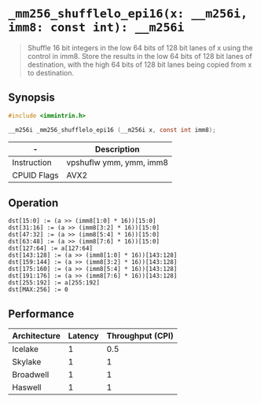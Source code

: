 `_mm256_shufflelo_epi16(x: __m256i, imm8: const int): __m256i`
==============================================================

> Shuffle 16 bit integers in the low 64 bits of 128 bit lanes of x using the control in imm8. Store the results in the low 64 bits of 128 bit lanes of destination, with the high 64 bits of 128 bit lanes being copied from x to destination.

## Synopsis

```c
#include <immintrin.h>

__m256i _mm256_shufflelo_epi16 (__m256i x, const int imm8);
```

| -           | Description             |
| ----------- | ----------------------- |
| Instruction | vpshuflw ymm, ymm, imm8 |
| CPUID Flags | AVX2                    |

## Operation

```
dst[15:0] := (a >> (imm8[1:0] * 16))[15:0]
dst[31:16] := (a >> (imm8[3:2] * 16))[15:0]
dst[47:32] := (a >> (imm8[5:4] * 16))[15:0]
dst[63:48] := (a >> (imm8[7:6] * 16))[15:0]
dst[127:64] := a[127:64]
dst[143:128] := (a >> (imm8[1:0] * 16))[143:128]
dst[159:144] := (a >> (imm8[3:2] * 16))[143:128]
dst[175:160] := (a >> (imm8[5:4] * 16))[143:128]
dst[191:176] := (a >> (imm8[7:6] * 16))[143:128]
dst[255:192] := a[255:192]
dst[MAX:256] := 0
```

## Performance

| Architecture | Latency | Throughput (CPI) |
| ------------ | ------- | ---------------- |
| Icelake      | 1       | 0.5              |
| Skylake      | 1       | 1                |
| Broadwell    | 1       | 1                |
| Haswell      | 1       | 1                |
